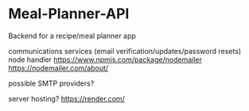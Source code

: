 # Meal-Planner-API

Backend for a recipe/meal planner app

communications services (email verification/updates/password resets)
node handler
https://www.npmjs.com/package/nodemailer
https://nodemailer.com/about/

possible SMTP providers?

server hosting?
https://render.com/
